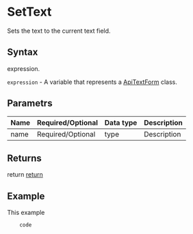 # SetText

Sets the text to the current text field.

## Syntax

expression.

`expression` - A variable that represents a [ApiTextForm](../ApiTextForm.md) class.

## Parametrs

| **Name** | **Required/Optional** | **Data type** | **Description** |
| ------------- | ------------- | ------------- | ------------- |
| name | Required/Optional | type | Description |

## Returns

return
[return](todo_link)

## Example

This example

```javascript
	code
```